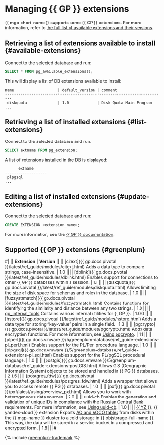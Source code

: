 # Managing {{ GP }} extensions

{{ mgp-short-name }} supports some {{ GP }} extensions. For more information, refer to [the full list of available extensions and their versions](#greenplum).

## Retrieving a list of extensions available to install {#available-extensions}

Connect to the selected database and run:

```sql
SELECT * FROM pg_available_extensions();
```

This will display a list of DB extensions available to install:

```text
name                    | default_version | comment                            
------------------------+-----------------+------------------------------
 diskquota              | 1.0             | Disk Quota Main Program
...
```

## Retrieving a list of installed extensions {#list-extensions}

Connect to the selected database and run:

```sql
SELECT extname FROM pg_extension;
```

A list of extensions installed in the DB is displayed:

```text
      extname
-------------------
 plpgsql
...
```

## Editing a list of installed extensions {#update-extensions}

Connect to the selected database and run:

```sql
CREATE EXTENSION <extension_name>;
```

For more information, see the [{{ GP }} documentation](https://greenplum.docs.pivotal.io/6latest/ref_guide/sql_commands/CREATE_EXTENSION.html).

## Supported {{ GP }} extensions {#greenplum}

#|
|| **Extension** | **Version** ||
|| [citext]({{ gp.docs.pivotal }}/latest/ref_guide/modules/citext.html)
Adds a data type to compare strings, case-insensitive.
| 1.0 ||
|| [dblink]({{ gp.docs.pivotal }}/latest/ref_guide/modules/dblink.html)
Enables support for connections to other {{ GP }} databases within a session.
| 1.1 ||
|| [diskquota]({{ gp.docs.pivotal }}/latest/ref_guide/modules/diskquota.html)
Allows limiting the size of disk space for schemas and roles in the database.
| 1.0 ||
|| [fuzzystrmatch]({{ gp.docs.pivotal }}/latest/ref_guide/modules/fuzzystrmatch.html)
Contains functions for identifying the similarity and distance between any two strings.
| 1.0 ||
|| [gp_internal_tools](https://github.com/greenplum-db/gpdb/blob/master/gpcontrib/gp_internal_tools)
Contains various internal utilities for {{ GP }}.
| 1.0.0 ||
|| [hstore]({{ gp.docs.pivotal }}/latest/ref_guide/modules/hstore.html)
Adds a data type for storing <q>key-value</q> pairs in a single field.
| 1.3 ||
|| [pgcrypto]({{ gp.docs.pivotal }}/latest/ref_guide/modules/pgcrypto.html)
Adds data encryption functions. For more information, see [Using pgcrypto](./pgcrypto.md).
| 1.1 ||
|| [plperl]({{ gp.docs.vmware }}/5/greenplum-database/ref_guide-extensions-pl_perl.html)
Enables support for the PL/Perl procedural language.
| 1.0 ||
|| [plpgsql]({{ gp.docs.vmware }}/5/greenplum-database/ref_guide-extensions-pl_sql.html)
Enables support for the PL/pgSQL procedural language.
| 1.0 ||
|| [postgis]({{ gp.docs.vmware }}/5/greenplum-database/ref_guide-extensions-postGIS.html)
Allows GIS (Geographic Information System) objects to be stored and handled in {{ PG }} databases.
| 2.1.5 ||
|| [postgres_fdw]({{ gp.docs.pivotal }}/latest/ref_guide/modules/postgres_fdw.html)
Adds a wrapper that allows you to access remote {{ PG }} databases.
| 1.0 ||
|| [pxf]({{ gp.docs.pivotal }}/pxf/latest/using/overview_pxf.html)
Allows you to work with heterogeneous data sources.
| 2.0 ||
|| uuid-cb
Enables the generation and validation of unique IDs in compliance with the Russian Central Bank requirements. For more information, see [Using uuid-cb](./uuid-cb.md).
| 1.0 ||
|| [{{ YZ }}](../../tutorials/yezzey.md). {{ yandex-cloud }} extension
Exports [AO and AOCO tables](../../concepts/tables.md) from disks within the {{ mgp-name }} cluster to a cold storage in {{ objstorage-full-name }}. This way, the data will be stored in a service bucket in a compressed and encrypted form.
| 1.8 ||
|#

{% include [greenplum-trademark](../../../_includes/mdb/mgp/trademark.md) %}
